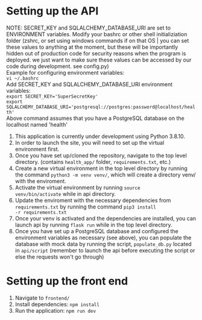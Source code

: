 # Setting up the API

NOTE: SECRET_KEY and SQLALCHEMY_DATABASE_URI are set to ENVIRONMENT variables. Modify your bashrc or other shell initializiation folder (zshrc, or set using windows commands if on that OS | you can set these values to anything at the moment, but these will be importantly hidden out of production code for security reasons when the program is deployed. we just want to make sure these values can be accessed by our code during development. see config.py)  
Example for configuring environment variables:  
<code>vi ~/.bashrc</code>  
Add SECRET_KEY and SQLALCHEMY_DATABASE_URI environment variables:  
<code>export SECRET_KEY='SuperSecretKey'</code>  
<code>export SQLALCHEMY_DATABASE_URI='postgresql://postgres:password@localhost/health'</code>  
Above command assumes that you have a PostgreSQL database on the localhost named 'health'  


1. This application is currently under development using Python 3.8.10. 
2. In order to launch the site, you will need to set up the virtual environment first.
3. Once you have set up/cloned the repository, navigate to the top level directory. (contains <code>health_app/</code> folder, <code>requirements.txt</code>, etc.)
4. Create a new virtual environment in the top level directory by running the command <code>python3 -m venv venv/</code>, which will create a directory venv/ with the enviroment. 
5. Activate the virtual environment by running <code>source venv/bin/activate</code> while in api directory. 
6. Update the enviroment with the necessary dependencies from <code>requirements.txt</code> by running the command <code>pip3 install -r requirements.txt</code>
7. Once your venv is activated and the dependencies are installed, you can launch api by running <code>flask run</code> while in the top level directory.
8. Once you have set up a PostgreSQL database and configured the environment variables as necessary (see above), you can populate the database with mock data by running the script, <code>populate_db.py</code> located in <code>api/script</code> (remember to launch the api before executing the script or else the requests won't go through)

# Setting up the front end

1. Navigate to <code>frontend/</code>
2. Install dependencies: <code>npm install</code>
3. Run the application: <code>npm run dev</code>
